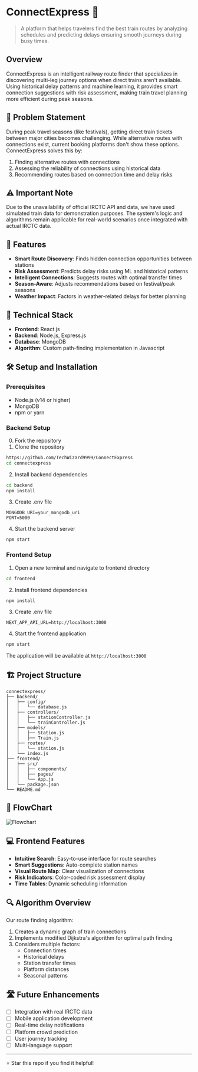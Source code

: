 # ConnectExpress 🚂

> A platform that helps travelers find the best train routes by analyzing schedules and predicting delays ensuring smooth journeys during busy times.

## Overview
ConnectExpress is an intelligent railway route finder that specializes in discovering multi-leg journey options when direct trains aren't available. Using historical delay patterns and machine learning, it provides smart connection suggestions with risk assessment, making train travel planning more efficient during peak seasons.

## 🎯 Problem Statement
During peak travel seasons (like festivals), getting direct train tickets between major cities becomes challenging. While alternative routes with connections exist, current booking platforms don't show these options. ConnectExpress solves this by:

1. Finding alternative routes with connections
2. Assessing the reliability of connections using historical data
3. Recommending routes based on connection time and delay risks

## ⚠️ Important Note
Due to the unavailability of official IRCTC API and data, we have used simulated train data for demonstration purposes. The system's logic and algorithms remain applicable for real-world scenarios once integrated with actual IRCTC data.

## 🌟 Features
- **Smart Route Discovery**: Finds hidden connection opportunities between stations
- **Risk Assessment**: Predicts delay risks using ML and historical patterns
- **Intelligent Connections**: Suggests routes with optimal transfer times
- **Season-Aware**: Adjusts recommendations based on festival/peak seasons
- **Weather Impact**: Factors in weather-related delays for better planning

## 🔧 Technical Stack
- **Frontend**: React.js
- **Backend**: Node.js, Express.js
- **Database**: MongoDB
- **Algorithm**: Custom path-finding implementation in Javascript

## 🛠️ Setup and Installation

### Prerequisites
- Node.js (v14 or higher)
- MongoDB
- npm or yarn

### Backend Setup
0. Fork the repository
1. Clone the repository
```sh
https://github.com/TechWizard9999/ConnectExpress
cd connectexpress
```

2. Install backend dependencies
```sh
cd backend
npm install
```

3. Create .env file
```env
MONGODB_URI=your_mongodb_uri
PORT=5000
```

4. Start the backend server
```sh
npm start
```

### Frontend Setup
1. Open a new terminal and navigate to frontend directory
```sh
cd frontend
```

2. Install frontend dependencies
```sh
npm install
```

3. Create .env file
```env
NEXT_APP_API_URL=http://localhost:3000
```

4. Start the frontend application
```sh
npm start
```

The application will be available at `http://localhost:3000`

## 🏗️ Project Structure
```
connectexpress/
├── backend/
│   ├── config/
│   │   └── database.js
│   ├── controllers/
│   │   ├── stationController.js
│   │   └── trainController.js
│   ├── models/
│   │   ├── Station.js
│   │   ├── Train.js
│   ├── routes/
│   │   └── station.js
│   └── index.js
├── frontend/
│   ├── src/
│   │   ├── components/
│   │   ├── pages/
│   │   └── App.js
│   └── package.json
└── README.md
```
## 🔧 FlowChart
![Flowchart](https://github.com/user-attachments/assets/c664421d-4b5a-482b-b0ce-703bd485f39f)

## 💻 Frontend Features
- **Intuitive Search**: Easy-to-use interface for route searches
- **Smart Suggestions**: Auto-complete station names
- **Visual Route Map**: Clear visualization of connections
- **Risk Indicators**: Color-coded risk assessment display
- **Time Tables**: Dynamic scheduling information

## 🔍 Algorithm Overview
Our route finding algorithm:
1. Creates a dynamic graph of train connections
2. Implements modified Dijkstra's algorithm for optimal path finding
3. Considers multiple factors:
   - Connection times
   - Historical delays
   - Station transfer times
   - Platform distances
   - Seasonal patterns

## 🛣️ Future Enhancements
- [ ] Integration with real IRCTC data
- [ ] Mobile application development
- [ ] Real-time delay notifications
- [ ] Platform crowd prediction
- [ ] User journey tracking
- [ ] Multi-language support

---
⭐️ Star this repo if you find it helpful!

